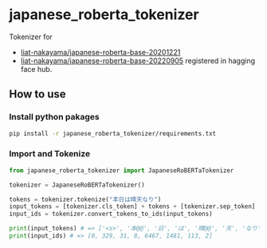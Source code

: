 # japanese_roberta_tokenizer
Tokenizer for
- [liat-nakayama/japanese-roberta-base-20201221](https://huggingface.co/liat-nakayama/japanese-roberta-base-20201221) 
- [liat-nakayama/japanese-roberta-base-20220905](https://huggingface.co/liat-nakayama/japanese-roberta-base-20220905)
registered in hagging face hub. 

## How to use

### Install python pakages

~~~bash
pip install -r japanese_roberta_tokenizer/requirements.txt
~~~

### Import and Tokenize

~~~python:hoge.py
from japanese_roberta_tokenizer import JapaneseRoBERTaTokenizer

tokenizer = JapaneseRoBERTaTokenizer()

tokens = tokenizer.tokenize("本日は晴天なり")
input_tokens = [tokenizer.cls_token] + tokens + [tokenizer.sep_token]
input_ids = tokenizer.convert_tokens_to_ids(input_tokens)

print(input_tokens) # => ['<s>', '本@@', '日', 'は', '晴@@', '天', 'なり', '</s>']
print(input_ids) # => [0, 329, 31, 8, 6467, 1481, 113, 2]
~~~
